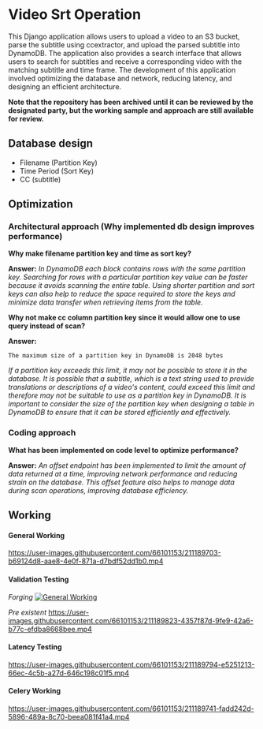 # Video Srt Operation

This Django application allows users to upload a video to an S3 bucket, parse the subtitle using ccextractor, and upload the parsed subtitle into DynamoDB. The application also provides a search interface that allows users to search for subtitles and receive a corresponding video with the matching subtitle and time frame. The development of this application involved optimizing the database and network, reducing latency, and designing an efficient architecture. 

**Note that the repository has been archived until it can be reviewed by the designated party, but the working sample and approach are still available for review.**


## Database design
* Filename (Partition Key)
* Time Period (Sort Key)
* CC (subtitle)


## Optimization
 
### Architectural approach (Why implemented db design improves performance)
**Why make filename partition key and time as sort key?**

**Answer:**  *In DynamoDB each block contains rows with the same partition key.
Searching for rows with a particular partition key value can be faster because it avoids scanning the entire table.
Using shorter partition and sort keys can also help to reduce the space required to store the keys and minimize data transfer when retrieving items from the table.*

**Why not make cc column partition key since it would allow one to use query instead of scan?**

**Answer:** 

```The maximum size of a partition key in DynamoDB is 2048 bytes```

*If a partition key exceeds this limit, it may not be possible to store it in the database. It is possible that a subtitle, which is a text string used to provide translations or descriptions of a video's content, could exceed this limit and therefore may not be suitable to use as a partition key in DynamoDB. It is important to consider the size of the partition key when designing a table in DynamoDB to ensure that it can be stored efficiently and effectively.*

### Coding approach ###
**What has been implemented on code level to optimize performance?**

**Answer:** *An offset endpoint has been implemented to limit the amount of data returned at a time, improving network performance and reducing strain on the database. This offset feature also helps to manage data during scan operations, improving database efficiency.*

## Working

#### General Working ####

https://user-images.githubusercontent.com/66101153/211189703-b69124d8-aae8-4e0f-871a-d7bdf52dd1b0.mp4


#### Validation Testing ####

*Forging*
[![General Working](https://github.com/saksham-ghimire/XMLParser/blob/master/screenshots/work_test.gif)](https://user-images.githubusercontent.com/66101153/211189718-46a98645-8b20-45cb-9553-5651ecf72789.mp4)

*Pre existent*
https://user-images.githubusercontent.com/66101153/211189823-4357f87d-9fe9-42a6-b77c-efdba8668bee.mp4


#### Latency Testing ####

https://user-images.githubusercontent.com/66101153/211189794-e5251213-66ec-4c5b-a27d-646c198c01f5.mp4


#### Celery Working ####

https://user-images.githubusercontent.com/66101153/211189741-fadd242d-5896-489a-8c70-beea081f41a4.mp4






